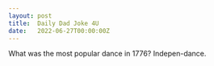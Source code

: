 ```yaml
---
layout: post
title:  Daily Dad Joke 4U
date:   2022-06-27T00:00:00Z
---
```

What was the most popular dance in 1776? Indepen-dance.

